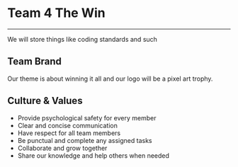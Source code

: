 # **Team 4 The Win**
---
We will store things like coding standards and such

## **Team Brand**
Our theme is about winning it all and our logo will be a pixel art trophy.

## **Culture & Values**
- Provide psychological safety for every member
- Clear and concise communication
- Have respect for all team members
- Be punctual and complete any assigned tasks
- Collaborate and grow together
- Share our knowledge and help others when needed